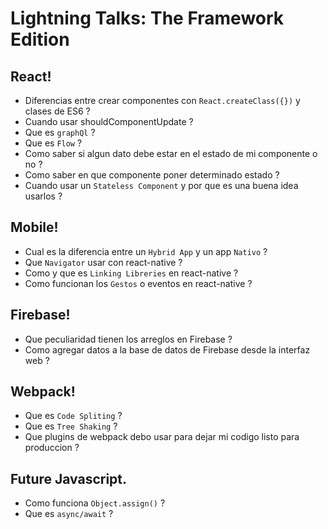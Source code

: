 # Lightning Talks: The Framework Edition

##  React!

- Diferencias entre crear componentes con `React.createClass({})` y clases de ES6 ?
- Cuando usar shouldComponentUpdate ?
- Que es `graphQl` ?
- Que es `Flow` ?
- Como saber si algun dato debe estar en el estado de mi componente o no ?
- Como saber en que componente poner determinado estado ?
- Cuando usar un `Stateless Component` y por que es una buena idea usarlos ?

## Mobile!

- Cual es la diferencia entre un `Hybrid App` y un app `Nativo` ?
- Que `Navigator` usar con react-native ?
- Como y que es `Linking Libreries` en react-native ?
- Como funcionan los `Gestos` o eventos en react-native ?

## Firebase!

- Que peculiaridad tienen los arreglos en Firebase ?
- Como agregar datos a la base de datos de Firebase desde la interfaz web ?


## Webpack!

- Que es `Code Spliting` ?
- Que es `Tree Shaking` ?
- Que plugins de webpack debo usar para dejar mi codigo listo para produccion ?

## Future Javascript.

- Como funciona `Object.assign()` ?
- Que es `async/await` ?



